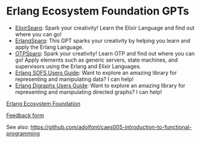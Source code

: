 # Erlang Ecosystem Foundation GPTs

- [ElixirSparq](https://chatgpt.com/g/g-tcpHC0f7F-elixirsparq): Spark your creativity! Learn the Elixir Language and find out where you can go!
- [ErlangSparq](https://chatgpt.com/g/g-GbhfnxBKm-erlangsparq): This GPT sparks your creativity by helping you learn and apply the Erlang Language.
- [OTPSparq](https://chatgpt.com/g/g-9J9PVFlRZ-otpsparq): Spark your creativity! Learn OTP and find out where you can go! Apply elements such as generic servers, state machines, and supervisors using the Erlang and Elixir Languages.
- [Erlang SOFS Users Guide](https://chatgpt.com/g/g-67ebfb45c8f0819180cfd8f8228449ef-erlang-sofs-users-guide): Want to explore an amazing library for representing and manipulating data? I can help!
- [Erlang Digraphs Users Guide](https://chatgpt.com/g/g-680ad575dadc8191a0b5d0c6c9127987-erlang-digraphs-users-guide): Want to explore an amazing library for representing and manipulating directed graphs? I can help!


[Erlang Ecosystem Foundation](https://erlef.org/)


[Feedback form](https://forms.gle/bj1NJmejLaTK3D9D6)

See also: <https://github.com/adolfont/caes005-introduction-to-functional-programming>
